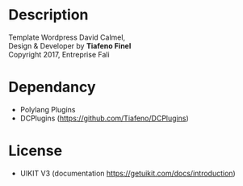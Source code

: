 # Description
Template Wordpress David Calmel,<br>
Design & Developer by <b>Tiafeno Finel</b> <br>
Copyright 2017, Entreprise Fali<br>

# Dependancy
* Polylang Plugins
* DCPlugins (https://github.com/Tiafeno/DCPlugins)

# License
* UIKIT V3 (documentation https://getuikit.com/docs/introduction)
